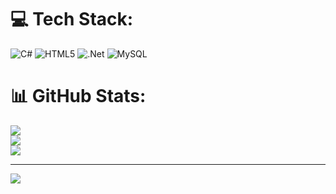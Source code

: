 
# 💻 Tech Stack:
![C#](https://img.shields.io/badge/c%23-%23239120.svg?style=flat&logo=c-sharp&logoColor=white) ![HTML5](https://img.shields.io/badge/html5-%23E34F26.svg?style=flat&logo=html5&logoColor=white) ![.Net](https://img.shields.io/badge/.NET-5C2D91?style=flat&logo=.net&logoColor=white) ![MySQL](https://img.shields.io/badge/mysql-%2300f.svg?style=flat&logo=mysql&logoColor=white)
# 📊 GitHub Stats:
![](https://github-readme-stats.vercel.app/api?username=ZaharTerehov&theme=tokyonight&hide_border=true&include_all_commits=false&count_private=true)<br/>
![](https://github-readme-streak-stats.herokuapp.com/?user=ZaharTerehov&theme=tokyonight&hide_border=true)<br/>
![](https://github-readme-stats.vercel.app/api/top-langs/?username=ZaharTerehov&theme=tokyonight&hide_border=true&include_all_commits=false&count_private=true&layout=compact)

---
[![](https://visitcount.itsvg.in/api?id=ZaharTerehov&icon=0&color=1)](https://visitcount.itsvg.in)
